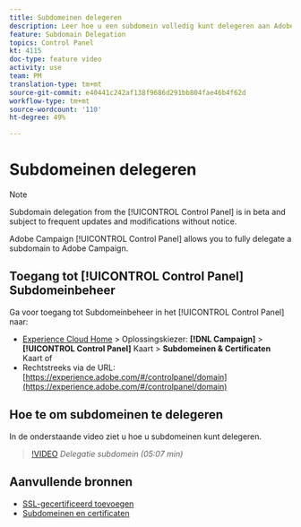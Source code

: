 ```yaml
---
title: Subdomeinen delegeren
description: Leer hoe u een subdomein volledig kunt delegeren aan Adobe Campaign.
feature: Subdomain Delegation
topics: Control Panel
kt: 4115
doc-type: feature video
activity: use
team: PM
translation-type: tm+mt
source-git-commit: e40441c242af138f9686d291bb804fae46b4f62d
workflow-type: tm+mt
source-wordcount: '110'
ht-degree: 49%

---
```



# Subdomeinen delegeren

>[!NOTE]
>
> Subdomain delegation from the [!UICONTROL Control Panel] is in beta and subject to frequent updates and modifications without notice.

Adobe Campaign [!UICONTROL Control Panel] allows you to fully delegate a subdomain to Adobe Campaign.

## Toegang tot [!UICONTROL Control Panel] Subdomeinbeheer

Ga voor toegang tot Subdomeinbeheer in het [!UICONTROL Control Panel] naar:

* [Experience Cloud Home](https://experience.adobe.com/#/home) > Oplossingskiezer: **[!DNL Campaign]** > **[!UICONTROL Control Panel]** Kaart > **Subdomeinen &amp; Certificaten** Kaart of
* Rechtstreeks via de URL: [https://experience.adobe.com/#/controlpanel/domain](https://experience.adobe.com/#/controlpanel/domain)

## Hoe te om subdomeinen te delegeren

In de onderstaande video ziet u hoe u subdomeinen kunt delegeren.

>[!VIDEO](https://video.tv.adobe.com/v/31390?quality=12)
*Delegatie subdomein (05:07 min)*

## Aanvullende bronnen

* [SSL-gecertificeerd toevoegen](/help/acc/monitoring-campaign-classic/control-panel/adding-ssl-certificates.md)
* [Subdomeinen en certificaten](https://docs.adobe.com/content/help/nl-NL/control-panel/using/subdomains-and-certificates/renewing-subdomain-certificate.html)
